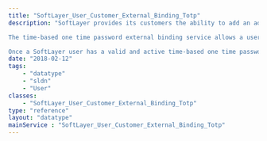 ```yaml
---
title: "SoftLayer_User_Customer_External_Binding_Totp"
description: "SoftLayer provides its customers the ability to add an additional layer of security to the SoftLayer customer portal by requiring that a user login and authenticate with a trusted 3rd party before they are given access to their SoftLayer account.  This is accomplished by creating an external binding for a specific vendor, in this case Time-based One Time Password.  When the SoftLayer user attempts to log in to the SoftLayer customer portal they will first be prompted for their normal SoftLayer username and password.  Once that information is verified they will be asked to generate and provide a security code from their Time-based One Time Password application. Once the security code has been authenticated the user will be allowed access to the SoftLayer customer portal. 

The time-based one time password external binding service allows a user to create an external binding, enable, disable, and delete an external binding. 

Once a SoftLayer user has a valid and active time-based one time password external binding, they will be required to always use their credential to login to the SoftLayer customer portal.  In addition any user with an active external binding will be prohibited from using the API. "
date: "2018-02-12"
tags:
    - "datatype"
    - "sldn"
    - "User"
classes:
    - "SoftLayer_User_Customer_External_Binding_Totp"
type: "reference"
layout: "datatype"
mainService : "SoftLayer_User_Customer_External_Binding_Totp"
---
```

